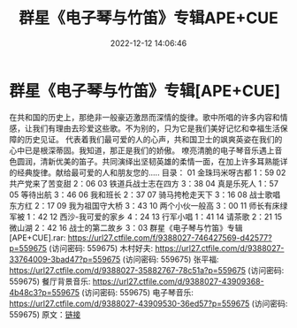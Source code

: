 ﻿---
title: 群星《电子琴与竹笛》专辑APE+CUE
date: 2022-12-12 14:06:46
categories: 古典音乐、新世纪、纯音雅乐
tags: 纯音雅乐
---
# 群星《电子琴与竹笛》专辑[APE+CUE]

在共和国的历史上，那绝非一般豪迈激昂而深情的旋律。歌中所唱的许多内容和情感，让我们有理由去珍爱这些歌。不为别的，只为它是我们美好记忆和幸福生活保障的历史见证。
代表着我们最可爱的人的心声，共和国卫士的飒爽英姿在我们的心中已是根深蒂固。我知道，那正是我们的娇傲。
嘹亮清脆的电子琴音乐遇上音色圆润，清新优美的笛子。共同演绎出坚韧英雄的柔情一面，在加上许多耳熟能详的经典旋律。献给最可爱的人和朋友您的.....
目录：
01 金珠玛米呀古都 1：59
02 共产党来了苦变甜 2：06
03 铁道兵战士志在四方 3：38
04 真是乐死人 1：57
05 等待出航 3：46
06 我和班长 2：37
07 骑马挎枪走天下 3：16
08 战士歌唱东方红 2：17
09 我为祖国守大桥 3：43
10 两个小伙一般高 3：00
11 师长有床绿军被 1：42
12 西沙-我可爱的家乡 4：24
13 行军小唱 1：41
14 请茶歌 2：21
15 微山湖 2：42
16 战士的第二故乡 3：03
群星《电子琴与竹笛》专辑[APE+CUE].rar: https://url27.ctfile.com/f/9388027-746427569-d42577?p=559675
(访问密码: 559675)
木村好夫: https://url27.ctfile.com/d/9388027-33764009-3bad47?p=559675
(访问密码: 559675)
张平福: https://url27.ctfile.com/d/9388027-35882767-78c51a?p=559675
(访问密码: 559675)
餐厅背景音乐: https://url27.ctfile.com/d/9388027-43909368-4b48c3?p=559675
(访问密码: 559675)
电子琴音乐: https://url27.ctfile.com/d/9388027-43909530-36ed57?p=559675
(访问密码: 559675)
原文：[链接](https://blog.sina.com.cn/s/blog_1647c7e76010310kn.html)